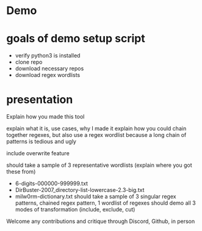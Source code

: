 # Demo


# goals of demo setup script

- verify python3 is installed
- clone repo
- download necessary repos
- download regex wordlists


# presentation
Explain how you made this tool

explain what it is, use cases, why I made it
explain how you could chain together regexes, but also use a regex wordlist because a long chain of patterns is tedious and ugly

include overwrite feature

should take a sample of 3 representative wordlists (explain where you got these from)
- 6-digits-000000-999999.txt
- DirBuster-2007_directory-list-lowercase-2.3-big.txt
- milw0rm-dictionary.txt
should take a sample of 3 singular regex patterns, chained regex pattern, 1 wordlist of regexes
should demo all 3 modes of transformation (include, exclude, cut)

Welcome any contributions and critique through Discord, Github, in person